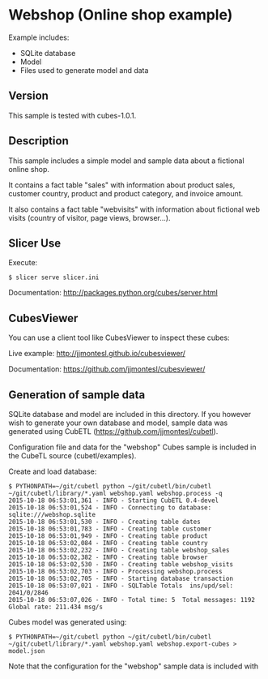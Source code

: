 Webshop (Online shop example)
=============================

Example includes:

* SQLite database
* Model
* Files used to generate model and data

Version
-------

This sample is tested with cubes-1.0.1.

Description
-----------

This sample includes a simple model and sample data about a fictional
online shop.

It contains a fact table "sales" with information about product sales,
customer country, product and product category, and invoice amount.

It also contains a fact table "webvisits" with information about
fictional web visits (country of visitor, page views, browser...).

Slicer Use
----------

Execute:

    $ slicer serve slicer.ini

Documentation: http://packages.python.org/cubes/server.html

CubesViewer
-----------

You can use a client tool like CubesViewer to inspect these cubes:

Live example: http://jjmontesl.github.io/cubesviewer/

Documentation: https://github.com/jjmontesl/cubesviewer/


Generation of sample data
-------------------------

SQLite database and model are included in this directory. If you however wish to generate your own
database and model, sample data was generated using CubETL (https://github.com/jjmontesl/cubetl).

Configuration file and data for the "webshop" Cubes sample is included in the CubeTL source (cubetl/examples).

Create and load database:

    $ PYTHONPATH=~/git/cubetl python ~/git/cubetl/bin/cubetl ~/git/cubetl/library/*.yaml webshop.yaml webshop.process -q
    2015-10-18 06:53:01,361 - INFO - Starting CubETL 0.4-devel
    2015-10-18 06:53:01,524 - INFO - Connecting to database: sqlite:///webshop.sqlite
    2015-10-18 06:53:01,530 - INFO - Creating table dates
    2015-10-18 06:53:01,783 - INFO - Creating table customer
    2015-10-18 06:53:01,949 - INFO - Creating table product
    2015-10-18 06:53:02,084 - INFO - Creating table country
    2015-10-18 06:53:02,232 - INFO - Creating table webshop_sales
    2015-10-18 06:53:02,382 - INFO - Creating table browser
    2015-10-18 06:53:02,530 - INFO - Creating table webshop_visits
    2015-10-18 06:53:02,703 - INFO - Processing webshop.process
    2015-10-18 06:53:02,705 - INFO - Starting database transaction
    2015-10-18 06:53:07,021 - INFO - SQLTable Totals  ins/upd/sel: 2041/0/2846
    2015-10-18 06:53:07,026 - INFO - Total time: 5  Total messages: 1192  Global rate: 211.434 msg/s

Cubes model was generated using:

    $ PYTHONPATH=~/git/cubetl python ~/git/cubetl/bin/cubetl ~/git/cubetl/library/*.yaml webshop.yaml webshop.export-cubes > model.json

Note that the configuration for the "webshop" sample data is included with
